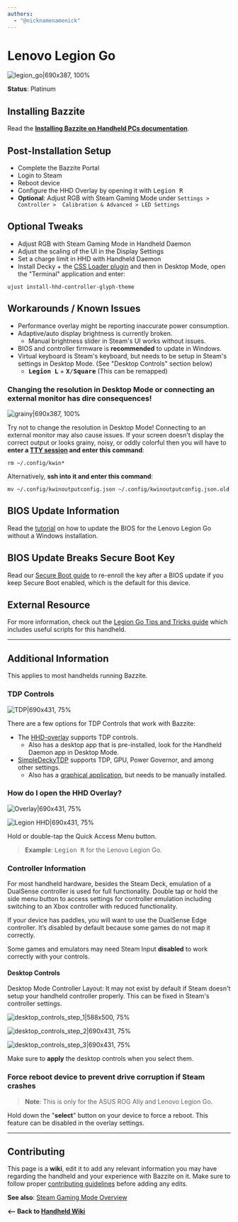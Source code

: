 ```yaml
---
authors:
  - "@nicknamenamenick"
---
```


<!-- ANCHOR: METADATA -->
<!--{"url_discourse": "https://universal-blue.discourse.group/docs?topic=2413", "fetched_at": "2024-09-03 16:43:19.836067+00:00"}-->
<!-- ANCHOR_END: METADATA -->

# Lenovo Legion Go

![legion_go|690x387, 100%](../../img/legion_go.jpeg)

**Status**: Platinum

## Installing Bazzite

Read the [**Installing Bazzite on Handheld PCs documentation**](../../General/Installation_Guide/Installing_Bazzite_for_Handheld_PCs.md).

## Post-Installation Setup

- Complete the Bazzite Portal
- Login to Steam
- Reboot device
- Configure the HHD Overlay by opening it with <kbd>Legion R</kbd>
- **Optional**: Adjust RGB with Steam Gaming Mode under `Settings > Controller >  Calibration & Advanced > LED Settings`

## Optional Tweaks

- Adjust RGB with Steam Gaming Mode in Handheld Daemon
- Adjust the scaling of the UI in the Display Settings
- Set a charge limit in HHD with Handheld Daemon
- Install Decky + the [CSS Loader plugin](https://deckthemes.com/download/deck) and then in Desktop Mode, open the "Terminal" application and enter:

```
ujust install-hhd-controller-glyph-theme
```

## Workarounds / Known Issues

- Performance overlay might be reporting inaccurate power consumption.
- Adaptive/auto display brightness is currently broken.
  - Manual brightness slider in Steam's UI works without issues.
- BIOS and controller firmware is **recommended** to update in Windows.
- Virtual keyboard is Steam's keyboard, but needs to be setup in Steam's settings in Desktop Mode. (See "Desktop Controls" section below)
  - <kbd>**Legion L**</kbd> + <kbd>**X**/**Square**</kbd> (This can be remapped)

### Changing the resolution in Desktop Mode or connecting an external monitor has dire consequences!

![grainy|690x387, 100%](../../img/grainy.webp)

Try not to change the resolution in Desktop Mode!  Connecting to an external monitor may also cause issues.  If your screen doesn't display the correct output or looks grainy, noisy, or oddly colorful then you will have to **enter a [TTY session](https://docs.bazzite.gg/Handheld_and_HTPC_edition/Steam_Gaming_Mode/?h=tt#tty-if-you-cannot-access-desktop-mode) and enter this command**:

```
rm ~/.config/kwin*
```

Alternatively, **ssh into it and enter this command**:

```
mv ~/.config/kwinoutputconfig.json ~/.config/kwinoutputconfig.json.old
```


## BIOS Update Information

Read the [tutorial](https://docs.bazzite.gg/Handheld_and_HTPC_edition/update-bios) on how to update the BIOS for the Lenovo Legion Go without a Windows installation.

## BIOS Update Breaks Secure Boot Key

Read our [Secure Boot guide](/General/Installation_Guide/secure_boot.md#method-b-after-installation-method) to re-enroll the key after a BIOS update if you keep Secure Boot enabled, which is the default for this device.


## External Resource

For more information, check out the [Legion Go Tips and Tricks guide](https://github.com/aarron-lee/legion-go-tricks) which includes useful scripts for this handheld.

<hr>

## Additional Information

This applies to most handhelds running Bazzite.

### TDP Controls

![TDP|690x431, 75%](../../img/TDP.jpeg)

There are a few options for TDP Controls that work with Bazzite:

- The [HHD-overlay](https://github.com/hhd-dev/hhd/blob/master/readme.md) supports TDP controls.
  - Also has a desktop app that is pre-installed, look for the Handheld Daemon app in Desktop Mode.
- [SimpleDeckyTDP](https://github.com/aarron-lee/SimpleDeckyTDP) supports TDP, GPU, Power Governor, and among other settings.
  - Also has a [graphical application](https://github.com/aarron-lee/SimpleDeckyTDP-Desktop), but needs to be manually installed.

### How do I open the HHD Overlay?

![Overlay|690x431, 75%](../../img/HHD_Overlay.jpeg)

![Legion HHD|690x431, 75%](../../img/HHD_Settings_Example.jpeg)

Hold or double-tap the Quick Access Menu button.

> **Example**: <kbd>Legion R</kbd> for the Lenovo Legion Go.

### Controller Information

For most handheld hardware, besides the Steam Deck, emulation of a DualSense controller is used for full functionality. Double tap or hold the side menu button to access settings for controller emulation including switching to an Xbox controller with reduced functionality.

If your device has paddles, you will want to use the DualSense Edge controller. It’s disabled by default because some games do not map it correctly.

Some games and emulators may need Steam Input **disabled** to work correctly with your controls.

#### Desktop Controls

Desktop Mode Controller Layout: It may not exist by default if Steam doesn't setup your handheld controller properly. This can be fixed in Steam's controller settings.

![desktop_controls_step_1|588x500, 75%](../../img/handheld_desktop_controls_1.png)

![desktop_controls_step_2|690x431, 75%](../../img/handheld_desktop_controls_2.png)

![desktop_controls_step_3|690x431, 75%](../../img/handheld_desktop_controls_3.jpeg)

Make sure to **apply** the desktop controls when you select them.

### Force reboot device to prevent drive corruption if Steam crashes

> **Note**: This is only for the ASUS ROG Ally and Lenovo Legion Go.

Hold down the "**select**" button on your device to force a reboot. This feature can be disabled in the overlay settings.

<hr>

## Contributing

This page is a **wiki**, edit it to add any relevant information you may have regarding the handheld and your experience with Bazzite on it. Make sure to follow proper [contributing guidelines](https://docs.bazzite.gg/Advanced/contributing/) before adding any edits.

**See also**: [Steam Gaming Mode Overview](../Steam_Gaming_Mode.md)

**<-- Back to [Handheld Wiki](./index.md)**
